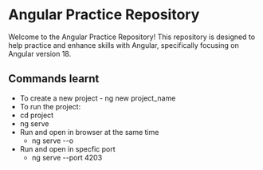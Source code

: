 # Angular Practice Repository

Welcome to the Angular Practice Repository! This repository is designed to help practice and enhance skills with Angular, specifically focusing on Angular version 18.

## Commands learnt
- To create a new project - ng new project_name
- To run the project:
 - cd project
 - ng serve 
- Run and open in browser at the same time 
    - ng serve --o
- Run and open in specfic port 
    - ng serve --port 4203

